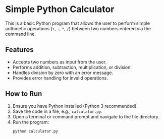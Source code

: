 # Simple Python Calculator

This is a basic Python program that allows the user to perform simple arithmetic operations (`+`, `-`, `*`, `/`) between two numbers entered via the command line.

## Features
- Accepts two numbers as input from the user.
- Performs addition, subtraction, multiplication, or division.
- Handles division by zero with an error message.
- Provides error handling for invalid operations.

## How to Run
1. Ensure you have Python installed (Python 3 recommended).
2. Save the code in a file, e.g., `calculator.py`.
3. Open a terminal or command prompt and navigate to the file directory.
4. Run the program:
   ```bash
   python calculator.py
